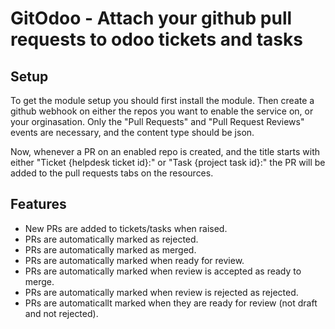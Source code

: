 # GitOdoo - Attach your github pull requests to odoo tickets and tasks

## Setup
To get the module setup you should first install the module.
Then create a github webhook on either the repos you want to enable the service on, or your orginasation.
Only the "Pull Requests" and "Pull Request Reviews" events are necessary, and the content type should be json.

Now, whenever a PR on an enabled repo is created, and the title starts with either "Ticket {helpdesk ticket id}:" or "Task {project task id}:" the PR will be added to the pull requests tabs on the resources.

## Features
- New PRs are added to tickets/tasks when raised.
- PRs are automatically marked as rejected.
- PRs are automatically marked as merged.
- PRs are automatically marked when ready for review.
- PRs are automatically marked when review is accepted as ready to merge.
- PRs are automatically marked when review is rejected as rejected.
- PRs are automaticallt marked when they are ready for review (not draft and not rejected).
